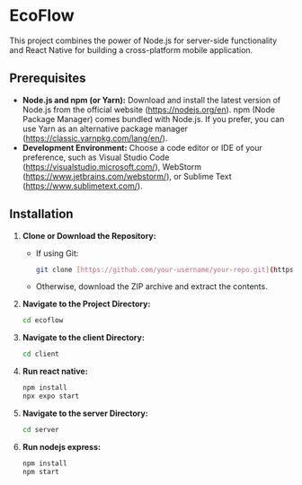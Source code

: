 # EcoFlow

This project combines the power of Node.js for server-side functionality and React Native for building a cross-platform mobile application.

## Prerequisites

- **Node.js and npm (or Yarn):** Download and install the latest version of Node.js from the official website (https://nodejs.org/en). npm (Node Package Manager) comes bundled with Node.js. If you prefer, you can use Yarn as an alternative package manager (https://classic.yarnpkg.com/lang/en/).
- **Development Environment:** Choose a code editor or IDE of your preference, such as Visual Studio Code (https://visualstudio.microsoft.com/), WebStorm (https://www.jetbrains.com/webstorm/), or Sublime Text (https://www.sublimetext.com/).

## Installation

1. **Clone or Download the Repository:**
   - If using Git:
     ```bash
     git clone [https://github.com/your-username/your-repo.git](https://github.com/your-username/your-repo.git)
     ```
   - Otherwise, download the ZIP archive and extract the contents.
2. **Navigate to the Project Directory:**
   ```bash
   cd ecoflow
   ```
3. **Navigate to the client Directory:**

   ```bash
   cd client
   ```

4. **Run react native:**

   ```bash
   npm install
   npx expo start
   ```

5. **Navigate to the server Directory:**

   ```bash
   cd server
   ```

6. **Run nodejs express:**
   ```bash
   npm install
   npm start
   ```
